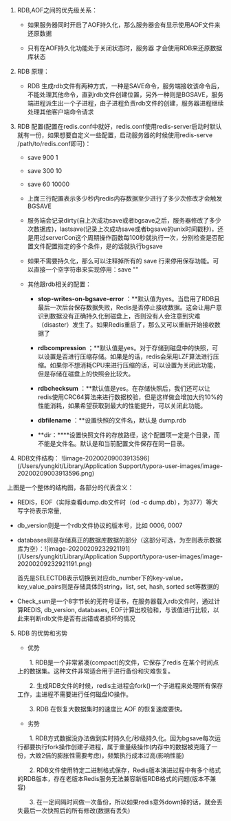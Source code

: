 1. RDB,AOF之间的优先级关系：

   - 如果服务器同时开启了AOF持久化，那么服务器会有显示使用AOF文件来还原数据

   - 只有在AOF持久化功能处于关闭状态时，服务器 才会使用RDB来还原数据库状态

2. RDB 原理：

   - RDB 生成rdb文件有两种方式，一种是SAVE命令，服务端接收该命令后，不能处理其他命令，直到rdb文件创建位置，另外一种则是BGSAVE，服务端进程派生出一个子进程，由子进程负责rdb文件的创建，服务器进程继续处理其他客户端命令请求

3. RDB 配置(配置在redis.conf中就好，redis.conf使用redis-server启动时默认就有一份，如果想要自定义一些配置，启动服务器的时候使用redis-serve /path/to/redis.conf即可)：

   - save 900 1

   - save 300 10

   - save 60 10000

   - 上面三行配置表示多少秒内redis内存数据至少进行了多少次修改才会触发BGSAVE

   - 服务端会记录dirty(自上次成功save或者bgsave之后，服务器修改了多少次数据库)，lastsave(记录上次成功save或者bgsave的unix时间戳秒)，还是用过serverCon这个周期操作函数每100秒就执行一次，分别检查是否配置文件配置指定的多个条件，是的话就执行bgsave

   - 如果不需要持久化，那么可以注释掉所有的 save 行来停用保存功能。可以直接一个空字符串来实现停用：save ""

   - 其他跟rdb相关的配置：

     - **stop-writes-on-bgsave-error** ：**默认值为yes。当启用了RDB且最后一次后台保存数据失败，Redis是否停止接收数据。这会让用户意识到数据没有正确持久化到磁盘上，否则没有人会注意到灾难（disaster）发生了。如果Redis重启了，那么又可以重新开始接收数据了

     - **rdbcompression** ；**默认值是yes。对于存储到磁盘中的快照，可以设置是否进行压缩存储。如果是的话，redis会采用LZF算法进行压缩。如果你不想消耗CPU来进行压缩的话，可以设置为关闭此功能，但是存储在磁盘上的快照会比较大。

      - **rdbchecksum** ：**默认值是yes。在存储快照后，我们还可以让redis使用CRC64算法来进行数据校验，但是这样做会增加大约10%的性能消耗，如果希望获取到最大的性能提升，可以关闭此功能。

     - **dbfilename** ：**设置快照的文件名，默认是 dump.rdb

     - **dir：****设置快照文件的存放路径，这个配置项一定是个目录，而不能是文件名。默认是和当前配置文件保存在同一目录。

4. RDB文件结构：
   ![image-20200209003913596](/Users/yungkit/Library/Application Support/typora-user-images/image-20200209003913596.png)

上图是一个整体的结构图，各部分的代表含义：

  - REDIS，EOF（实际查看dump.db文件时（od -c dump.db），为377）等大写字符表示常量,

  - db_version则是一个rdb文件协议的版本号，比如 0006, 0007

  - databases则是存储真正的数据库数据的部分（这部分可选，为空则表示数据库为空）：![image-20200209232921191](/Users/yungkit/Library/Application Support/typora-user-images/image-20200209232921191.png)

    首先是SELECTDB表示切换到对应db_number下的key-value，key_value_pairs则是存储具体的string，list, set, hash, sorted set等数据的

- Check_sum是一个8字节长的无符号证书，在服务器载入rdb文件时，通过计算REDIS, db_version, databases, EOF计算出校验和，与该值进行比较，以此来判断rdb文件是否有出错或者损坏的情况



5. RDB 的优势和劣势

   - 优势

   　　1. RDB是一个非常紧凑(compact)的文件，它保存了redis 在某个时间点上的数据集。这种文件非常适合用于进行备份和灾难恢复。

   　　2. 生成RDB文件的时候，redis主进程会fork()一个子进程来处理所有保存工作，主进程不需要进行任何磁盘IO操作。

   　　3. RDB 在恢复大数据集时的速度比 AOF 的恢复速度要快。

   - 劣势

   　　1. RDB方式数据没办法做到实时持久化/秒级持久化。因为bgsave每次运行都要执行fork操作创建子进程，属于重量级操作(内存中的数据被克隆了一份，大致2倍的膨胀性需要考虑)，频繁执行成本过高(影响性能)

   　　2. RDB文件使用特定二进制格式保存，Redis版本演进过程中有多个格式的RDB版本，存在老版本Redis服务无法兼容新版RDB格式的问题(版本不兼容)

   　　3. 在一定间隔时间做一次备份，所以如果redis意外down掉的话，就会丢失最后一次快照后的所有修改(数据有丢失)
